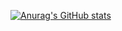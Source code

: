 [![Anurag's GitHub stats](https://github-readme-stats.vercel.app/api?username=NUCCASJNR)](https://github.com/anuraghazra/github-readme-stats)